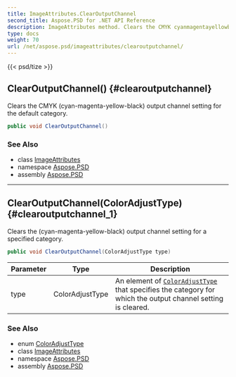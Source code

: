 ```yaml
---
title: ImageAttributes.ClearOutputChannel
second_title: Aspose.PSD for .NET API Reference
description: ImageAttributes method. Clears the CMYK cyanmagentayellowblack output channel setting for the default category
type: docs
weight: 70
url: /net/aspose.psd/imageattributes/clearoutputchannel/
---
```

{{< psd/tize >}}
## ClearOutputChannel() {#clearoutputchannel}

Clears the CMYK (cyan-magenta-yellow-black) output channel setting for the default category.

```csharp
public void ClearOutputChannel()
```

### See Also

* class [ImageAttributes](../)
* namespace [Aspose.PSD](../../../aspose.psd/)
* assembly [Aspose.PSD](../../../)

---

## ClearOutputChannel(ColorAdjustType) {#clearoutputchannel_1}

Clears the (cyan-magenta-yellow-black) output channel setting for a specified category.

```csharp
public void ClearOutputChannel(ColorAdjustType type)
```

| Parameter | Type | Description |
| --- | --- | --- |
| type | ColorAdjustType | An element of [`ColorAdjustType`](../../coloradjusttype/) that specifies the category for which the output channel setting is cleared. |

### See Also

* enum [ColorAdjustType](../../coloradjusttype/)
* class [ImageAttributes](../)
* namespace [Aspose.PSD](../../../aspose.psd/)
* assembly [Aspose.PSD](../../../)


